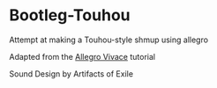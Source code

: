 # Bootleg-Touhou
Attempt at making a Touhou-style shmup using allegro

Adapted from the [Allegro Vivace](https://github.com/liballeg/allegro_wiki/wiki/Allegro-Vivace) tutorial

Sound Design by Artifacts of Exile
